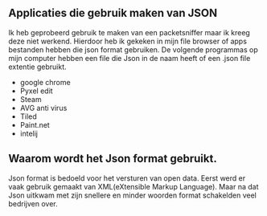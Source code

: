 ## Applicaties die gebruik maken van JSON

Ik heb geprobeerd gebruik te maken van een packetsniffer maar ik kreeg deze niet werkend.
Hierdoor heb ik gekeken in mijn file browser of apps bestanden hebben die json format gebruiken.
De volgende programmas op mijn computer hebben een file die Json in de naam heeft of een .json file extentie gebruikt.

- google chrome
- Pyxel edit
- Steam
- AVG anti virus
- Tiled
- Paint.net
- intelij

## Waarom wordt het Json format gebruikt.

Json format is bedoeld voor het versturen van open data.
Eerst werd er vaak gebruik gemaakt van XML(eXtensible Markup Language).
Maar na dat Json uitkwam met zijn snellere en minder woorden format schakelden veel bedrijven over.
